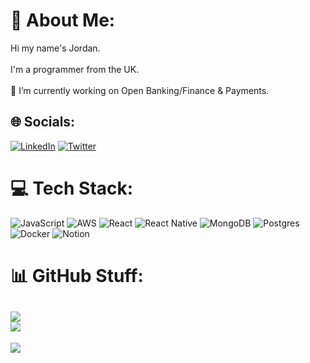 # 💫 About Me:
Hi my name's Jordan.<br><br>I'm a programmer from the UK.<br><br>👯 I’m currently working on Open Banking/Finance & Payments.<br>

## 🌐 Socials:
[![LinkedIn](https://img.shields.io/badge/LinkedIn-%230077B5.svg?logo=linkedin&logoColor=white)](https://linkedin.com/in/jordanjoecooper) [![Twitter](https://img.shields.io/badge/Twitter-%231DA1F2.svg?logo=Twitter&logoColor=white)](https://twitter.com/jordanjoecooper) 

# 💻 Tech Stack:
![JavaScript](https://img.shields.io/badge/javascript-%23323330.svg?style=for-the-badge&logo=javascript&logoColor=%23F7DF1E) ![AWS](https://img.shields.io/badge/AWS-%23FF9900.svg?style=for-the-badge&logo=amazon-aws&logoColor=white) ![React](https://img.shields.io/badge/react-%2320232a.svg?style=for-the-badge&logo=react&logoColor=%2361DAFB) ![React Native](https://img.shields.io/badge/react_native-%2320232a.svg?style=for-the-badge&logo=react&logoColor=%2361DAFB) ![MongoDB](https://img.shields.io/badge/MongoDB-%234ea94b.svg?style=for-the-badge&logo=mongodb&logoColor=white) ![Postgres](https://img.shields.io/badge/postgres-%23316192.svg?style=for-the-badge&logo=postgresql&logoColor=white)  ![Docker](https://img.shields.io/badge/docker-%230db7ed.svg?style=for-the-badge&logo=docker&logoColor=white) ![Notion](https://img.shields.io/badge/Notion-%23000000.svg?style=for-the-badge&logo=notion&logoColor=white)
# 📊 GitHub Stuff:
![](https://github-readme-streak-stats.herokuapp.com/?user=jordanjoecooper&theme=dark&hide_border=false)<br/>
![](https://github-readme-stats.vercel.app/api/top-langs/?username=jordanjoecooper&theme=dark&hide_border=false&include_all_commits=true&count_private=false&layout=compact)
---
[![](https://visitcount.itsvg.in/api?id=jordanjoecooper&icon=2&color=0)](https://visitcount.itsvg.in)

<!-- Proudly created with GPRM ( https://gprm.itsvg.in ) -->
